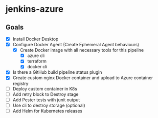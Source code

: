 # jenkins-azure

## Goals

- [x] Install Docker Desktop
- [x] Configure Docker Agent (Create Ephemeral Agent behaviours)
  - [x] Create Docker image with all necessary tools for this pipeline
    - [x] azure cli
    - [x] terraform
    - [x] docker cli
- [x] Is there a GitHub build pipeline status plugin
- [x] Create custom nginx Docker container and upload to Azure container registry
- [ ] Deploy custom container in K8s
- [ ] Add retry block to Destroy stage
- [ ] Add Pester tests with junit output
- [ ] Use cli to destroy storage (optional)
- [ ] Add Helm for Kubernetes releases
